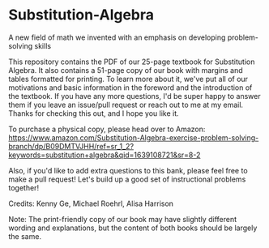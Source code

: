 # Substitution-Algebra
A new field of math we invented with an emphasis on developing problem-solving skills

This repository contains the PDF of our 25-page textbook for Substitution Algebra. It also contains a 51-page copy of our book with margins and tables formatted for printing. To learn more about it, we've put all of our motivations and basic information in the foreword and the introduction of the textbook. If you have any more questions, I'd be super happy to answer them if you leave an issue/pull request or reach out to me at my email. Thanks for checking this out, and I hope you like it. 

To purchase a physical copy, please head over to Amazon: https://www.amazon.com/Substitution-Algebra-exercise-problem-solving-branch/dp/B09DMTVJHH/ref=sr_1_2?keywords=substitution+algebra&qid=1639108721&sr=8-2

Also, if you'd like to add extra questions to this bank, please feel free to make a pull request! Let's build up a good set of instructional problems together!

Credits: Kenny Ge, Michael Roehrl, Alisa Harrison

Note: The print-friendly copy of our book may have slightly different wording and explanations, but the content of both books should be largely the same.
